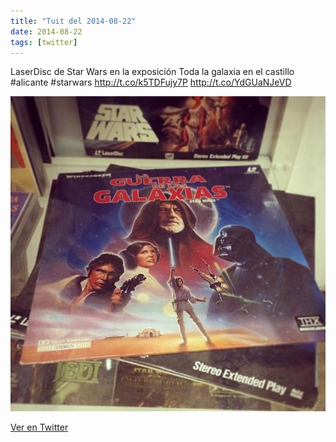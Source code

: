 ```yaml
---
title: "Tuit del 2014-08-22"
date: 2014-08-22
tags: [twitter]
---
```


LaserDisc de Star Wars en la exposición Toda la galaxia en el castillo #alicante #starwars http://t.co/k5TDFujy7P http://t.co/YdGUaNJeVD

![Imagen](/assets/images/502741441853292544-BvoYrXRIIAAxLuj.jpg)

[Ver en Twitter](https://twitter.com/i/web/status/502741441853292544)
